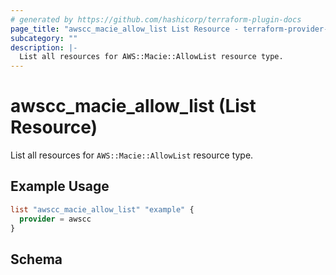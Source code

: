 ```yaml
---
# generated by https://github.com/hashicorp/terraform-plugin-docs
page_title: "awscc_macie_allow_list List Resource - terraform-provider-awscc"
subcategory: ""
description: |-
  List all resources for AWS::Macie::AllowList resource type.
---
```


# awscc_macie_allow_list (List Resource)

List all resources for `AWS::Macie::AllowList` resource type.

## Example Usage

```terraform
list "awscc_macie_allow_list" "example" {
  provider = awscc
}
```

<!-- schema generated by tfplugindocs -->
## Schema
